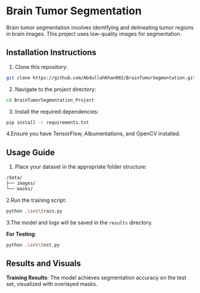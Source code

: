# Brain Tumor Segmentation

Brain tumor segmentation involves identifying and delineating tumor regions in brain images. This project uses low-quality images for segmentation.

## Installation Instructions

1. Clone this repository:
```bash
git clone https://github.com/AbdullahKhan002/BrainTumorSegmentation.git
```
2. Navigate to the project directory:
```bash
cd BrainTumorSegmentation_Project
```
3. Install the required dependencies:
```bash
pip install -r requirements.txt
```
4.Ensure you have TensorFlow, Albumentations, and OpenCV installed.

## Usage Guide
1. Place your dataset in the appropriate folder structure:
```bash
/data/
├── images/  
└── masks/
```
2.Run the training script:
```bash
python .\src\train.py
```
3.The model and logs will be saved in the ```results``` directory.

**For Testing**:
```bash
python .\src\test.py
```
## Results and Visuals
**Training Results**: The model achieves segmentation accuracy on the test set, visualized with overlayed masks.
